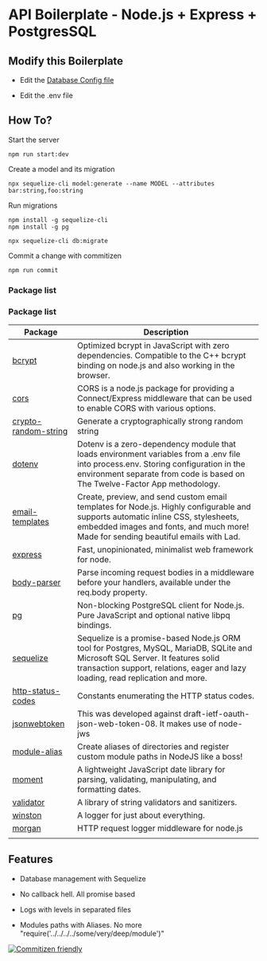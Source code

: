 ﻿
# API Boilerplate - Node.js + Express + PostgresSQL

## Modify this Boilerplate

- Edit the [Database Config file](https://github.com/Joao-VictorF/Nodejs-PostgreSQL-Boilerplate/tree/main/src/database/config/config.json)

- Edit the .env file

## How To?

Start the server

```
npm run start:dev
```  

Create a model and its migration

```
npx sequelize-cli model:generate --name MODEL --attributes bar:string,foo:string
```

Run migrations

```
npm install -g sequelize-cli
npm install -g pg

npx sequelize-cli db:migrate
```

Commit a change with commitizen

```
npm run commit
```

### Package list

### Package list

| Package                    | Description                                                                                                                                                                                                             |
| -------------------------- | ----------------------------------------------------------------------------------------------------------------------------------------------------------------------------------------------------------------------- |
| [bcrypt](https://www.npmjs.com/package/bcrypt)                     | Optimized bcrypt in JavaScript with zero dependencies. Compatible to the C++ bcrypt binding on node.js and also working in the browser.                                                                                 |
| [cors](https://www.npmjs.com/package/cors)                       | CORS is a node.js package for providing a Connect/Express middleware that can be used to enable CORS with various options.                                                                                              |
| [crypto-random-string](https://www.npmjs.com/package/crypto-random-string)       | Generate a cryptographically strong random string                                                                                                                                                                       |
| [dotenv](https://www.npmjs.com/package/dotenv)                     | Dotenv is a zero-dependency module that loads environment variables from a .env file into process.env. Storing configuration in the environment separate from code is based on The Twelve-Factor App methodology.       |
| [email-templates](https://www.npmjs.com/package/email-templates)            | Create, preview, and send custom email templates for Node.js. Highly configurable and supports automatic inline CSS, stylesheets, embedded images and fonts, and much more! Made for sending beautiful emails with Lad. |
| [express](https://www.npmjs.com/package/express)                    | Fast, unopinionated, minimalist web framework for node.                                                                                                                                                                 |
| [body-parser](https://www.npmjs.com/package/body-parser)                    | Parse incoming request bodies in a middleware before your handlers, available under the req.body property.                                                                                                                                                                 |
| [pg](https://www.npmjs.com/package/pg)                    | Non-blocking PostgreSQL client for Node.js. Pure JavaScript and optional native libpq bindings.                                                                                                                                                                 |
| [sequelize](https://www.npmjs.com/package/sequelize)                    | Sequelize is a promise-based Node.js ORM tool for Postgres, MySQL, MariaDB, SQLite and Microsoft SQL Server. It features solid transaction support, relations, eager and lazy loading, read replication and more.                                                                                                                                                                 |
| [http-status-codes](https://www.npmjs.com/package/http-status-codes)          | Constants enumerating the HTTP status codes.                                                                                                                                                                            |
| [jsonwebtoken](https://www.npmjs.com/package/jsonwebtoken)               | This was developed against draft-ietf-oauth-json-web-token-08. It makes use of node-jws                                                                                                                                 |
| [module-alias](https://www.npmjs.com/package/module-alias)               | Create aliases of directories and register custom module paths in NodeJS like a boss!                                                                                                                                   |
| [moment](https://www.npmjs.com/package/moment)                     | A lightweight JavaScript date library for parsing, validating, manipulating, and formatting dates.                                                                                                                      |
| [validator](https://www.npmjs.com/package/validator)                  | A library of string validators and sanitizers.                                                                                                                                                                          |
| [winston](https://www.npmjs.com/package/winston)                    | A logger for just about everything.                                                                                                                                                                                     |
| [morgan](https://www.npmjs.com/package/morgan)  | HTTP request logger middleware for node.js
                                                                                             |


## Features

- Database management with Sequelize

- No callback hell. All promise based

- Logs with levels in separated files

- Modules paths with Aliases. No more "require('../../../../some/very/deep/module')"

  
  

[![Commitizen friendly](https://img.shields.io/badge/commitizen-friendly-brightgreen.svg)](http://commitizen.github.io/cz-cli/)
